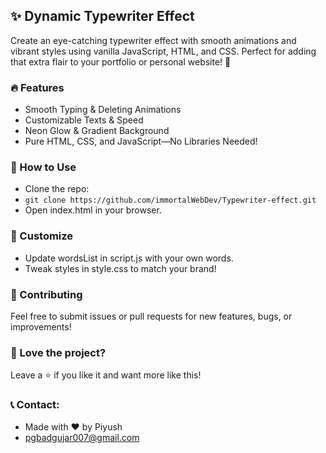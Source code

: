 ## ✨ Dynamic Typewriter Effect

Create an eye-catching typewriter effect with smooth animations and vibrant styles using vanilla JavaScript, HTML, and CSS. Perfect for adding that extra flair to your portfolio or personal website! 🚀

### 🔥 Features

- Smooth Typing & Deleting Animations
- Customizable Texts & Speed
- Neon Glow & Gradient Background
- Pure HTML, CSS, and JavaScript—No Libraries Needed!

### 🚀 How to Use

- Clone the repo:
- ```git clone https://github.com/immortalWebDev/Typewriter-effect.git```
- Open index.html in your browser.

### 🎨 Customize

- Update wordsList in script.js with your own words.
- Tweak styles in style.css to match your brand!

### 🌟 Contributing

Feel free to submit issues or pull requests for new features, bugs, or improvements!

### 🖤 Love the project?

Leave a ⭐ if you like it and want more like this!

### 📞 Contact:

- Made with ❤ by Piyush
- pgbadgujar007@gmail.com
